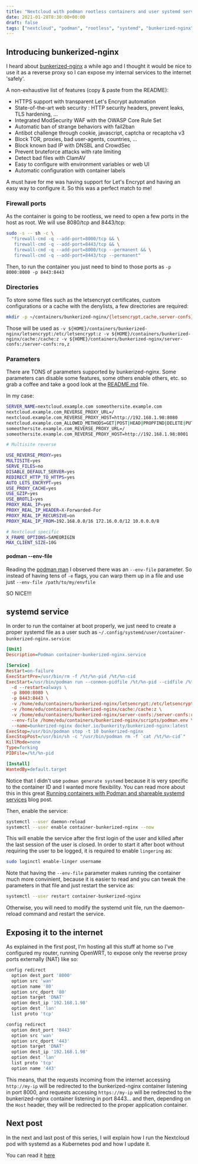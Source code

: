 ```yaml
---
title: "Nextcloud with podman rootless containers and user systemd services. Part IV - Exposing Nextcloud externally"
date: 2021-01-28T8:30:00+00:00
draft: false
tags: ["nextcloud", "podman", "rootless", "systemd", "bunkerized-nginx"]
---
```


## Introducing bunkerized-nginx

I heard about 
[bunkerized-nginx](https://github.com/bunkerity/bunkerized-nginx) a while ago
and I thought it would be nice to use it as a reverse proxy so I can expose my
internal services to the internet 'safely'.

A non-exhaustive list of features (copy & paste from the README):

* HTTPS support with transparent Let's Encrypt automation
* State-of-the-art web security : HTTP security headers, prevent leaks, TLS hardening, ...
* Integrated ModSecurity WAF with the OWASP Core Rule Set
* Automatic ban of strange behaviors with fail2ban
* Antibot challenge through cookie, javascript, captcha or recaptcha v3
* Block TOR, proxies, bad user-agents, countries, ...
* Block known bad IP with DNSBL and CrowdSec
* Prevent bruteforce attacks with rate limiting
* Detect bad files with ClamAV
* Easy to configure with environment variables or web UI
* Automatic configuration with container labels

A must have for me was having support for Let's Encrypt and having an easy way
to configure it. So this was a perfect match to me!

### Firewall ports

As the container is going to be rootless, we need to open a few ports in the
host as root. We will use 8080/tcp and 8443/tcp:

```bash
sudo -s -- sh -c \
  "firewall-cmd -q --add-port=8000/tcp && \
   firewall-cmd -q --add-port=8443/tcp && \
   firewall-cmd -q --add-port=8000/tcp --permanent && \
   firewall-cmd -q --add-port=8443/tcp --permanent"
```

Then, to run the container you just need to bind to those ports as
`-p 8000:8080 -p 8443:8443`

### Directories

To store some files such as the letsencrypt certificates, custom configurations
or a cache with the denylists, a few directories are required:

```bash
mkdir -p ~/containers/bunkerized-nginx/{letsencrypt,cache,server-confs}
```

Those will be used as
`-v ${HOME}/containers/bunkerized-nginx/letsencrypt:/etc/letsencrypt:z -v ${HOME}/containers/bunkerized-nginx/cache:/cache:z -v ${HOME}/containers/bunkerized-nginx/server-confs:/server-confs:ro,z`

### Parameters

There are TONS of parameters supported by bunkerized-nginx. Some parameters can
disable some features, some others enable others, etc. so grab a coffee and 
take a good look at the
[README.md](https://github.com/bunkerity/bunkerized-nginx/blob/master/README.md)
file.

In my case:

```bash
SERVER_NAME=nextcloud.example.com someothersite.example.com
nextcloud.example.com_REVERSE_PROXY_URL=/
nextcloud.example.com_REVERSE_PROXY_HOST=http://192.168.1.98:8080
nextcloud.example.com_ALLOWED_METHODS=GET|POST|HEAD|PROPFIND|DELETE|PUT|MKCOL|MOVE|COPY|PROPPATCH|REPORT
someothersite.example.com_REVERSE_PROXY_URL=/
someothersite.example.com_REVERSE_PROXY_HOST=http://192.168.1.98:8001

# Multisite reverse

USE_REVERSE_PROXY=yes
MULTISITE=yes
SERVE_FILES=no
DISABLE_DEFAULT_SERVER=yes
REDIRECT_HTTP_TO_HTTPS=yes
AUTO_LETS_ENCRYPT=yes
USE_PROXY_CACHE=yes
USE_GZIP=yes
USE_BROTLI=yes
PROXY_REAL_IP=yes
PROXY_REAL_IP_HEADER=X-Forwarded-For
PROXY_REAL_IP_RECURSIVE=on
PROXY_REAL_IP_FROM=192.168.0.0/16 172.16.0.0/12 10.0.0.0/8

# Nextcloud specific
X_FRAME_OPTIONS=SAMEORIGIN
MAX_CLIENT_SIZE=10G
```

#### podman --env-file

Reading the [podman man](https://github.com/containers/podman/blob/master/docs/source/markdown/podman-run.1.md#--env-filefile)
I observed there was an `--env-file` parameter. So instead of having tens of
`-e` flags, you can warp them up in a file and use just `--env-file /path/to/my/envfile`

SO NICE!!!

## systemd service

In order to run the container at boot properly, we just need to create a proper
systemd file as a user such as `~/.config/systemd/user/container-bunkerized-nginx.service`:

```ini
[Unit]
Description=Podman container-bunkerized-nginx.service

[Service]
Restart=on-failure
ExecStartPre=/usr/bin/rm -f /%t/%n-pid /%t/%n-cid
ExecStart=/usr/bin/podman run --conmon-pidfile /%t/%n-pid --cidfile /%t/%n-cid \
  -d --restart=always \
  -p 8000:8080 \
  -p 8443:8443 \
  -v /home/edu/containers/bunkerized-nginx/letsencrypt:/etc/letsencrypt:z \
  -v /home/edu/containers/bunkerized-nginx/cache:/cache:z \
  -v /home/edu/containers/bunkerized-nginx/server-confs:/server-confs:ro,z \
  --env-file /home/edu/containers/bunkerized-nginx/scripts/podman.env \
  --name=bunkerized-nginx docker.io/bunkerity/bunkerized-nginx:latest
ExecStop=/usr/bin/podman stop -t 10 bunkerized-nginx
ExecStopPost=/usr/bin/sh -c "/usr/bin/podman rm -f `cat /%t/%n-cid`"
KillMode=none
Type=forking
PIDFile=/%t/%n-pid

[Install]
WantedBy=default.target
```

Notice that I didn't use `podman generate systemd` because it is very specific
to the container ID and I wanted more flexibility. You can read more about
this in this great
[Running containers with Podman and shareable systemd services](https://www.redhat.com/sysadmin/podman-shareable-systemd-services)
blog post.

Then, enable the service:

```bash
systemctl --user daemon-reload
systemctl --user enable container-bunkerized-nginx --now
```

This will enable the service after the first login of the user and killed after
the last session of the user is closed. In order to start it after boot without
requiring the user to be logged, it is required to enable `lingering` as:

```bash
sudo loginctl enable-linger username
```

Note that having the `--env-file` parameter makes running the container much
more convinient, because it is easier to read and you can tweak the parameters
in that file and just restart the service as:

```bash
systemctl --user restart container-bunkerized-nginx
```

Otherwise, you will need to modify the systemd unit file, run the daemon-reload
command and restart the service.

## Exposing it to the internet

As explained in the first post, I'm hosting all this stuff at home so I've
configured my router, running OpenWRT, to expose only the reverse proxy ports
externally (NAT) like so:

```bash
config redirect
  option dest_port '8000'
  option src 'wan'
  option name '80'
  option src_dport '80'
  option target 'DNAT'
  option dest_ip '192.168.1.98'
  option dest 'lan'
  list proto 'tcp'

config redirect
  option dest_port '8443'
  option src 'wan'
  option src_dport '443'
  option target 'DNAT'
  option dest_ip '192.168.1.98'
  option dest 'lan'
  list proto 'tcp'
  option name '443'
```

This means, that the requests incoming from the internet accessing
`http://my-ip` will be redirected to the bunkerized-nginx container listening in
port 8000, and requests accessing `https://my-ip` will be redirected to the
bunkerized-nginx container listening in port 8443... and then, depending on the
`Host` header, they will be redirected to the proper application container.

## Next post

In the next and last post of this series, I will explain how I run the Nextcloud
pod with systemd as a Kubernetes pod and how I update it.

You can read it
[here](https://www.underkube.com/posts/2021-01-28-nextcloud-podman-rootless-systemd-part-v-nextcloud-pod/)